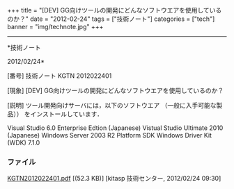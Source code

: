 ﻿+++
title = "[DEV] GG向けツールの開発にどんなソフトウエアを使用しているのか？"
date = "2012-02-24"
tags = ["技術ノート"]
categories = ["tech"]
banner = "img/technote.jpg"
+++

-----------------------------------------------------------------------------------------------------------------------------

*技術ノート

2012/02/24*


[番号]
技術ノート KGTN 2012022401

[現象]
[DEV] GG向けツールの開発にどんなソフトウエアを使用しているのか？

[説明]
ツール開発向けサーバには，以下のソフトウエア （一般に入手可能な製品））
をインストールしています．

Visual Studio 6.0 Enterprise Edtion (Japanese)
Vistual Studio Ultimate 2010 (Japanese)
Windows Server 2003 R2 Platform SDK
Windows Driver Kit (WDK) 7.1.0


### ファイル

 
 


[KGTN2012022401.pdf](http://techreport.kitasp.net/attachments/download/856/KGTN2012022401.pdf)
 [(52.3 KB)] [kitasp 技術センター, 2012/02/24
09:30]


 


 

